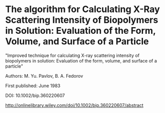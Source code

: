 # The algorithm for Calculating X-Ray Scattering Intensity of Biopolymers in Solution: Evaluation of the Form, Volume, and Surface of a Particle

"Improved technique for calculating X-ray scattering intensity of biopolymers in solution: Evaluation of the form, volume, and surface of a particle"

Authors: M. Yu. Pavlov, B. A. Fedorov

First published: June 1983

DOI: 10.1002/bip.360220607

http://onlinelibrary.wiley.com/doi/10.1002/bip.360220607/abstract

